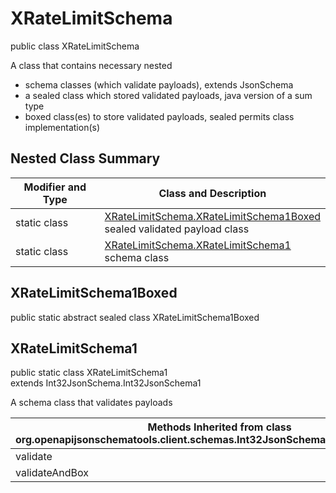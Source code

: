 # XRateLimitSchema
public class XRateLimitSchema

A class that contains necessary nested
- schema classes (which validate payloads), extends JsonSchema
- a sealed class which stored validated payloads, java version of a sum type
- boxed class(es) to store validated payloads, sealed permits class implementation(s)

## Nested Class Summary
| Modifier and Type | Class and Description |
| ----------------- | ---------------------- |
| static class | [XRateLimitSchema.XRateLimitSchema1Boxed](#xratelimitschema1boxed)<br> sealed validated payload class |
| static class | [XRateLimitSchema.XRateLimitSchema1](#xratelimitschema1)<br> schema class |

## XRateLimitSchema1Boxed
public static abstract sealed class XRateLimitSchema1Boxed<br>

## XRateLimitSchema1
public static class XRateLimitSchema1<br>
extends Int32JsonSchema.Int32JsonSchema1

A schema class that validates payloads

| Methods Inherited from class org.openapijsonschematools.client.schemas.Int32JsonSchema.Int32JsonSchema1 |
| ------------------------------------------------------------------ |
| validate                                                           |
| validateAndBox                                                     |
